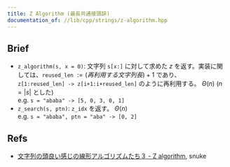 ```yaml
---
title: Z Algorithm (最長共通接頭辞)
documentation_of: //lib/cpp/strings/z-algorithm.hpp
---
```

## Brief
* `z_algorithm(s, x = 0)`: 文字列 `s[x:]` に対して求めた $z$ を返す。実装に関しては、`reused_len` $:= (再利用する文字列長) + 1$ であり、 `z[1:reused_len] -> z[i+1:i+reused_len]` のように再利用する。
$\Theta(n)$ ($n = \left|s\right|$ とした)  
  e.g. `s = "ababa" -> [5, 0, 3, 0, 1]`
* `z_search(s, ptn)`: `z_idx` を返す。 $\Theta(n)$  
  e.g. `s = "ababa", ptn = "aba" -> [0, 2]`

## Refs
* [文字列の頭良い感じの線形アルゴリズムたち３ - Z algorithm](https://snuke.hatenablog.com/entry/2014/12/03/214243), snuke
